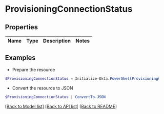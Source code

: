 # ProvisioningConnectionStatus
## Properties

Name | Type | Description | Notes
------------ | ------------- | ------------- | -------------

## Examples

- Prepare the resource
```powershell
$ProvisioningConnectionStatus = Initialize-Okta.PowerShellProvisioningConnectionStatus 
```

- Convert the resource to JSON
```powershell
$ProvisioningConnectionStatus | ConvertTo-JSON
```

[[Back to Model list]](../README.md#documentation-for-models) [[Back to API list]](../README.md#documentation-for-api-endpoints) [[Back to README]](../README.md)

